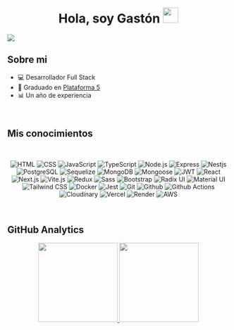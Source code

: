 <div align="center">
<h1 align="center">Hola, soy Gastón <img src="https://media.giphy.com/media/hvRJCLFzcasrR4ia7z/giphy.gif" width="35"></h1>
</div>
<img src="https://res.cloudinary.com/dpbr1u8z5/image/upload/v1708005484/Gast%C3%B3n_Ariel_Rabinovich_wsv2dm.png">

## Sobre mi

- 💻 Desarrollador Full Stack
- 📜 Graduado en [Plataforma 5](https://www.plataforma5.la/)
- 📊 Un año de experiencia
<br>

## Mis conocimientos
<br>
<div align="center" style="display: flex;">
  
  ![HTML](https://img.shields.io/badge/HTML-EF652A?style=for-the-badge&logo=HTML5&logoColor=white)
  ![CSS](https://img.shields.io/badge/CSS-0C73B8?style=for-the-badge&logo=CSS3&logoColor=white)
  ![JavaScript](https://img.shields.io/badge/JavaScript-F0DB4F?style=for-the-badge&logo=JavaScript&logoColor=black)
  ![TypeScript](https://img.shields.io/badge/TypeScript-3178C6?style=for-the-badge&logo=TypeScript&logoColor=white)
  ![Node.js](https://img.shields.io/badge/Node.js-539E43?style=for-the-badge&logo=Node.js&logoColor=white)
  ![Express](https://img.shields.io/badge/Express-black?style=for-the-badge&logo=Express&logoColor=white)
  ![Nestjs](https://img.shields.io/badge/Nestjs-E0234E?style=for-the-badge&logo=nestjs&logoColor=white)
  ![PostgreSQL](https://img.shields.io/badge/PostgreSQL-336791?style=for-the-badge&logo=postgresql&logoColor=white)
  ![Sequelize](https://img.shields.io/badge/Sequelize-03AFEF?style=for-the-badge&logo=sequelize&logoColor=white)
  ![MongoDB](https://img.shields.io/badge/MongoDB-01EC64?style=for-the-badge&logo=mongodb&logoColor=white)
  ![Mongoose](https://img.shields.io/badge/Mongoose-880000?style=for-the-badge&logo=mongoose&logoColor=white)
  ![JWT](https://img.shields.io/badge/JWT-D63AFF?style=for-the-badge&logo=json%20web%20tokens&logoColor=white)
  ![React](https://img.shields.io/badge/React-00D8FF?style=for-the-badge&logo=react&logoColor=white)
  ![Next.js](https://img.shields.io/badge/Next.js-black?style=for-the-badge&logo=next.js&logoColor=white)
  ![Vite.js](https://img.shields.io/badge/Vite.js-B043FE?style=for-the-badge&logo=vite&logoColor=white)
  ![Redux](https://img.shields.io/badge/Redux-764ABC?style=for-the-badge&logo=redux&logoColor=white)
  ![Sass](https://img.shields.io/badge/Sass-CF649A?style=for-the-badge&logo=sass&logoColor=white)
  ![Bootstrap](https://img.shields.io/badge/Bootstrap-7E13F8?style=for-the-badge&logo=bootstrap&logoColor=white)
  ![Radix UI](https://img.shields.io/badge/Radix%20UI-black?style=for-the-badge&logo=radix%20ui&logoColor=white)
  ![Material UI](https://img.shields.io/badge/Material%20UI-007FFF?style=for-the-badge&logo=mui&logoColor=white)
  ![Tailwind CSS](https://img.shields.io/badge/Tailwind%20CSS-18B7B9?style=for-the-badge&logo=tailwind%20css&logoColor=white)
  ![Docker](https://img.shields.io/badge/docker-008FE2?style=for-the-badge&logo=docker&logoColor=white)
  ![Jest](https://img.shields.io/badge/jest-99425B?style=for-the-badge&logo=Jest&logoColor=white)
  ![Git](https://img.shields.io/badge/git-DE4C36?style=for-the-badge&logo=Git&logoColor=white)
  ![Github](https://img.shields.io/badge/github-545454?style=for-the-badge&logo=Github&logoColor=white)
  ![Github Actions](https://img.shields.io/badge/github%20actions-1F84F7?style=for-the-badge&logo=Github%20actions&logoColor=white)
  ![Cloudinary](https://img.shields.io/badge/cloudinary-3448C5?style=for-the-badge&logo=cloudinary&logoColor=white)
  ![Vercel](https://img.shields.io/badge/vercel-black?style=for-the-badge&logo=vercel&logoColor=white)
  ![Render](https://img.shields.io/badge/render-black?style=for-the-badge&logo=render&logoColor=white)
  ![AWS](https://img.shields.io/badge/AWS-FF9900?style=for-the-badge&logo=amazon%20aws&logoColor=white)
  
</div>
<br>

## GitHub Analytics

<p align="center">
<a href="https://github.com/GRabinovich">
  <img height="180em" src="https://github-readme-stats-eight-theta.vercel.app/api?username=GRabinovich&show_icons=true&theme=algolia&include_all_commits=true&count_private=true"/>
  <img height="180em" src="https://github-readme-stats-eight-theta.vercel.app/api/top-langs/?username=GRabinovich&layout=compact&langs_count=8&theme=algolia"/>
</a>
</p>

